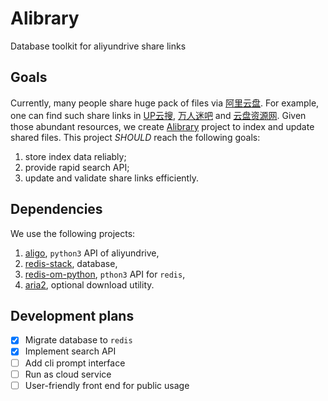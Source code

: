 # Alibrary

Database toolkit for aliyundrive share links

## Goals

Currently, many people share huge pack of files via [阿里云盘](https://www.aliyundrive.com/).
For example, one can find such share links in [UP云搜](https://www.upyunso.com/), [万人迷吧](https://wanrenmi8.com/cn/index.html) and [云盘资源网](https://www.yunpanziyuan.com/).
Given those abundant resources, we create [Alibrary](https://github.com/JingMatrix/Alibrary) project to index and update shared files.
This project _SHOULD_ reach the following goals:
1. store index data reliably;
2. provide rapid search API;
3. update and validate share links efficiently.

## Dependencies

We use the following projects:
1. [aligo](https://github.com/foyoux/aligo), `python3` API of aliyundrive,
2. [redis-stack](https://redis.io/download/), database,
3. [redis-om-python](https://github.com/redis/redis-om-python), `pthon3` API for `redis`,
4. [aria2](https://github.com/aria2/aria2), optional download utility.

## Development plans

- [x] Migrate database to `redis`
- [x] Implement search API
- [ ] Add cli prompt interface
- [ ] Run as cloud service
- [ ] User-friendly front end for public usage

